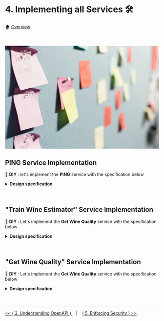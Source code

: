 # 4. Implementing all  Services :hammer_and_wrench:

:house: [Overview](../../README.md)


<br>
<br>

<img style="float: center;" src="../images/DIY-services.jpg">

## PING Service Implementation  

:tada: **DIY** :  let's implement  the **PING** service with the specification below


<details>
    <summary>  <b> Design specification</b></summary>

<br>

**SPECS DESIGN**

<br>

- Create a YAML openapi spec (3.0.0) in **./src/wine_predictor_api/specs/openapi_spec.yaml** 
- Create the <b>info </b>section containing the information below 
  - title 
  - description 
  - version (0.1.0)  
  - contact name 
  - contact email 
  - contact url/website  
  - version  
  
- Create only one <b>server</b> url with the default value  "/"
- Create one <b>tag</b> "Health"
- Create a **PING** endpoint 
  - with "GET" as  method  
  - with "/ping" as path 
  - under the "Health" tag
  - with the following description "Check the API health" 
  - without parameters
  - returns **200** as response code when the "API is up and running"

<br>

**CONTROLLER DESIGN**

<br>

- Create a module  **healthcheck.py** under package **wine_predictor_api.services**
- In the **healthcheck.py** module create a function **ping** with no parameter that returns the tuple (message, status_code) below
  - "pong", 200


<br>

**CONNECT SPEC TO CONTROLLER**

  - under  "/ping" path, reference the adequate request handler located at **wine_predictor_api.services.healthcheck.ping**


<br>

<br>

**Connexion Object**

<br>

To instantiate  a connexion object that will automagically links the specs to the controller, follow the following instructions  

- In **wine_predictor_api/specs/__init__.py** add the below to easily reference your YAML specs 
  
  ```python 
    import os


    def where():
        return os.path.dirname(os.path.realpath(__file__))
  ```
- Then in **/src/wine_predictor_api/__init__.py**  create and initialize your connexion object referring the YAML spec  as described below 
  ```python 
    import connexion
    from wine_predictor_api import specs


    def create_app():
        app = connexion.FlaskApp(__name__, specification_dir=specs.where())
        app.add_api("openapi_spec.yaml")
        return app.app
  ```

<br>

**Launcher**

<br>

We will create a launcher file  **launcher.sh** in the root folder to define your variables and  launch your API via **flask**. 

> **Reminder** :thought_balloon:: Flask should not be explicitly installed on your venv since it is already one of the dependency of **connexion**. kindly execute  `pip list ` in your IDE terminal to attest it. 

- Create the file **./launcher.sh** with the content below

    ```sh 
    export FLASK_APP="wine_predictor_api:create_app"
    export FLASK_DEBUG=true
    PORT=5000

    python -m flask run -h 0.0.0.0 -p $PORT
    ```
- Provide the **execute** permission to **launcher file** 
    ```sh 
    $ chmod +x launcher.sh
    ```

- Run your **launcher file** 
    ```sh 
    $ sh launcher.sh
    ```

   
> **Warning** :warning: : Though this launcher file can be commited on git, it is not meant to be executed during the development phase and **NOT**  on the production server.  

<br>

**Logging**

<br>

In order to properly log all activities **DEBUG, INFO, ERROR ...** for more accountability, we will use the in-built python **logging** lib configured with  an external YAML file. 

- First, create the file  **logging.yaml** in the root folder 


  **./logging.yaml**
  ```yaml 
    version: 1
    formatters:
    default:
        format: '%(asctime)s %(levelname)s %(name)s %(message)s'
    handlers:
    console:
        class: logging.StreamHandler
        level: DEBUG
        formatter: default
        stream: ext://sys.stdout
    root:
    level: DEBUG
    handlers: [console]
  ```

  :grey_exclamation: : Using a configuration file for logging allows you to change the **stream, level and handlers** depending on the target server/environment (Dev/UAT/ Prod). 
  
  For more information on logging file, kindly click [here](https://docs.python.org/3/library/logging.config.html) 
 

- Then, initialize your logging object in **/src/wine_predictor_api/__init__.py**
  
  ```python
    ...

    import yaml
    import logging.config

    ...

    def init_logger(name=None):
        with open(os.getenv('LOGGING_CONFIG', "logging.yaml")) as stream:
            logging_config = yaml.safe_load(stream)
            logging.config.dictConfig(logging_config)
            return logging.getLogger(name)

    ...

    logger = init_logger()

    ...

    __all__ = ['logger']

  ```

- Use the **logger** objects in any of your modules following the example below  
  
  ```python 

  from wine_predictor_api import logger

  logger.debug("Writing for accountability ...")
  logger.info("Just an information ...")
  logger.error("An error occurred ...")
  

  ``` 

<br>

**Configuration**

<br>

- We will also create a JSON configuration file  **config.json** in the root project
  **./config.json** that will externalize from the code base all  sensitive information  or servers (Test/UAT/Prod) specific variables.  

  ```json
    {
        "spec_options": {
            "title": "Wine Quality Estimation API",
            "description": "Application Programming Interface that evaluates the quality of wine based on carefully preselected features.",
            "contact_name": "Beteko",
            "contact_website":"https://www.lipsum.com/suport",
            "contact_email":"beteko@donotcontactme.com"
        },
        "data":{
            "path": "</path/to/wine/data>"
        }
    }
  ```

- Load  your configuration file in  **/src/wine_predictor_api/__init__.py**
  ``` python
  ...

  from typing import Dict, Any
  import json

  ...

  def init_config():
    with open(os.getenv('API_CONFIG', "config.json")) as stream:
        return json.load(stream)
    
  ...

  api_config: Dict[str, Any] = init_config()

  ...

   __all__ = ['logger', 'api_config']

  ```

- Access the **api_config** object  in any of your modules following the example below  
  
  ```python 

  from wine_predictor_api import api_config

  data_path = api_config.get("data").get("path")

  ```

- Let's specify our API Config file  in the **launcher.sh**

    ```sh 
    export API_CONFIG="config.json"

    ...

    python -m flask run -h 0.0.0.0 -p $PORT
    ```

- Also, we can even inject the  JSONObject **spec_options** (in the config file) to be rendered on our YAML spec (openapi_spec.yaml).  
  - In  **./src/wine_predictor_api/specs/openapi_spec.yaml**, replace all information defined in the **info** section by jinja Template variable as illustrated below. 
    ```yaml

    openapi: 3.0.0
    info:
      title: {{title}}
      description: {{description}}
      contact:
        name: {{contact_name}}
        email: {{contact_email}}
        url:  {{contact_website}}
      version: {{version}}

      ...

    ```

  - In **/src/wine_predictor_api/__init__.py** update the submodule  **create_app** to pass  as argument the JSONbject   **spec_options**  into the **connexion** object 
    ```python
      ...

      def create_app():
        spec_options = api_config.get("spec_options", {})
        spec_options['version'] = os.environ.get("API_VERSION", 'version_not_set')

        app = connexion.FlaskApp(__name__, specification_dir=specs.where())
        app.add_api("openapi_spec.yaml", arguments=spec_options)
        return app.app

    ...

    ```


</details>


<br>
<br>

## "Train Wine Estimator" Service Implementation  

:tada: **DIY** : Let's implement the **Get Wine Quality** service with the specification below 


<details>
    <summary>  <b> Design specification</b></summary>

<br>

**SPECS DESIGN**

<br>

within our YAML spec @**./src/wine_predictor_api/specs/openapi_spec.yaml** we will add a new service interface to automate the **training phase** of the wine predictor. 
  
- Add a new <b>tag</b> "Learning"
- Create a **Train Model** endpoint  
  - with "PATCH" as method  
  - with "/wine/model" as path 
  - under the "Learning" tag
  - with the following description "(Re)train the wine quality model based on a predefined dataset" 
  - without parameters
  - returns the responses code and description  below 
    -  **200** as response code when the "New model has been successfully trained but discarded"
    - **201** as response code when the "New model has been successfully trained and saved as default"
    - **404** as response code when the "Model path is not found"
    - **500** as response code when there is an "Internal server error"

<br>

**CONTROLLER DESIGN**

<br>

- Add in **./config.json**  the path for your model 
  ```json
    {
        ...

        "model":{
            "path": "</path/to/wine/model>"
        }
    }
  ```

- Create a module  **learner.py** under package **wine_predictor_api.services**
- In the **learner.py** module create  the functions below 
  -  **load_data**  submodule that loads the CSV dataset (path in config file )
     -  takes no argument
     -  returns the dataset as DataFrame 
  -  **evaluate_model** submodule that computes the accuracy of your model from the test split 
     -  takes three (3) parameters 
        -  the model 
        -  the test data (without prediction)
        -  the test target or ground truth (respective prediction of test data) 
     -  returns the evaluation score ( Mean Square Error )
  -  **save_model** submodule that saves the the hyper-parameters of your model 
     -  takes two(2) parameters 
        -  the model object
        -  the output path  (where the model will be saved)
     - returns the status of write operation 
  - **train_model** submodule that trains a model from the  train dataset, evaluate the model performance and save it if its performance is better the the existing model 
    - takes no argument
    - returns a tuple ( Description , Status Code )
  
<br>

**CONNECT SPEC TO CONTROLLER**

<br>

- under  "/wine/model" path, reference the adequate request handler located at **wine_predictor_api.services.learner.train_model**


</details>


<br>
<br>

## "Get Wine Quality" Service Implementation  

:tada: **DIY** : Let's implement the **Get Wine Quality** service with the specification below 


<details>
    <summary>  <b> Design specification</b></summary>

<br> 

**SPECS DESIGN**

<br>

within our YAML spec @**./src/wine_predictor_api/specs/openapi_spec.yaml** we will add another service interface to **predict the quality** of the wine. 
  
- Add a new <b>tag</b> "Prediction"
- Create a **Predict Wine Quality** endpoint  
  - with "GET" as method  
  - with "/wine/quality" as path 
  - under the "Prediction" tag
  - with the following description "Estimate the quality of a wine based on several preselected features" 
  - accepts the mandatory following query parameters
    - fixed acidity 
      - Nonvolatile, volatile acids of Wine. Value should be between 4.6 to 15.9
    - volatile_acidity
      - The amount of acetic acid in wine. Value should be between 0.12 to 1.58
    - citric_acid
      - Adds flavors to wine and is found in small quantity. Value should be between 0.0 to 1.0
    - residual_sugar
      - Sugar content after fermentation stops. Value should be between 0.9 to 15.5
    - chlorides
      - Residual Salt in the wine. Value should be between 0.012 to 0.611
    - free_sulfur_dioxide
      - The free form of SO2 exists in equilibrium between molecular SO2 and bisulfite ion. Value should be between 1.0 to 72.0
    - total_sulfur_dioxide
      - Amount of free and bound forms of SO2. Value should be between 6.0 to 289.0
    - density
      - The density of a substance is its mass per unit volume. Value should be between 0.99007 to 1.00368
    - ph
      -  Describes how acidic or basic a substance is. Value should be between 2.74 to 4.01
    - sulphates
       -  A wine additive that can contribute to sulfur dioxide gas (SO2) levels. Value should be between 0.33 to 2.0
    - alcohol
      - Percentage of alcohol content in the wine.  Value should be between 8.4 to 14.9
  - returns the responses code and description  below 
    -  **200** as response code when the "Wine quality is successfully estimated"
    - **400** as response code when an "Missing/Invalid required parameter "
    - **404** Model path is not found"
    - **500** as response code when there is an "Internal server error"


<br>

**CONTROLLER DESIGN**

<br>


- Create a module  **predictor.py** under package **wine_predictor_api.services**
- In the **predictor.py** module create  the functions below 
  -  **load_model**  submodule that load the machine learning model from config file
     -  takes no argument
     -  returns model object  
  -  **get_features** submodule that returns the list of all 11 feature names for predicting the quality of the wine 
     -  takes no argument 
     - returns a list of 11 features
  -  **prepare_data** submodule that transforms all user inputs (11 params) from Dict to Numpy array   
     -  takes one parameter 
        -  data as **Dict**    
     -  returns data in Numpy Array with values ordered based on **get_features** output 
  - **estimate_wine_quality** submodule that estimate the quality of a wine from a defined set of features 
    - takes  one parameter 
      - user inputs (11 params) as **Dict**
    - returns a Tuple ( Estimation JSONObject , Status Code )
      - with **Estimation JSONObject** in the format below 
        - {"estimation": \<predicted_value\>}


<br>


**CONNECT SPEC TO CONTROLLER**

<br>


- under  "/wine/quality" path, reference the adequate request handler located at **wine_predictor_api.services.predictor.estimate_wine_quality**

</details>


<br>
<br>

---


[ << ( 3. Understanding OpenAPI ) ](../chapters/chapter_3.md) &nbsp;&nbsp; |  &nbsp;&nbsp;  [ ( 5. Enforcing Security ) >>](../chapters/chapter_5.md)  
 
